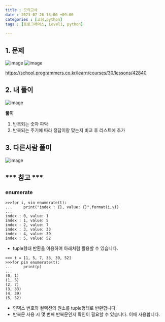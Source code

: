 ```yaml
---
title : 모의고사
date : 2023-07-26 13:00 +09:00
categories : [코딩,python]
tags : [프로그래머스, Level1, python]

---
```

## 1. 문제
![image](https://github.com/mini0-0/mini0-0.github.io/assets/63296983/13a4ff61-356d-446b-b9ed-e4fc7ef194ed)
![image](https://github.com/mini0-0/mini0-0.github.io/assets/63296983/05f2a578-e47e-48aa-b5e0-d1ffb2303b0a)

<https://school.programmers.co.kr/learn/courses/30/lessons/42840>

## 2. 내 풀이
![image](https://github.com/mini0-0/mini0-0.github.io/assets/63296983/8ae3138d-bbcf-4c20-aec6-e9bd06d5911b)

**풀이**

1. 반복되는 숫자 파악
2. 반복되는 주기에 따라 정답이랑 맞는지 비교 후 리스트에 추가

## 3. 다른사람 풀이
![image](https://github.com/mini0-0/mini0-0.github.io/assets/63296983/1cd02215-a4a4-4588-b1c7-0e0d2fa188d2)

## *** 참고 ***

### **enumerate**

```
>>>for i, vin enumerate(t):
...     print("index : {}, value: {}".format(i,v))
...
index : 0, value: 1
index : 1, value: 5
index : 2, value: 7
index : 3, value: 33
index : 4, value: 39
index : 5, value: 52
```

- tuple형태 반환을 이용하여 아래처럼 활용할 수 있습니다.

```
>>> t = [1, 5, 7, 33, 39, 52]
>>>for pin enumerate(t):
...     print(p)
...
(0, 1)
(1, 5)
(2, 7)
(3, 33)
(4, 39)
(5, 52)

```

- 인덱스 번호와 컬렉션의 원소를 tuple형태로 반환합니다.
- 반복문 사용 시 몇 번째 반복문인지 확인이 필요할 수 있습니다. 이때 사용합니다.

